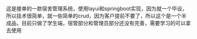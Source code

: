 ﻿这是接单的一款宿舍管理系统，使用layui和springboot实现，因为就一个毕设，所以技术很简单，就一些简单的crud，因为客户提前不要了，所以这个是一个半成品，目前只做了学生端，宿管部分和管理员部分还没有完善，需要学习的可以拿去使用
